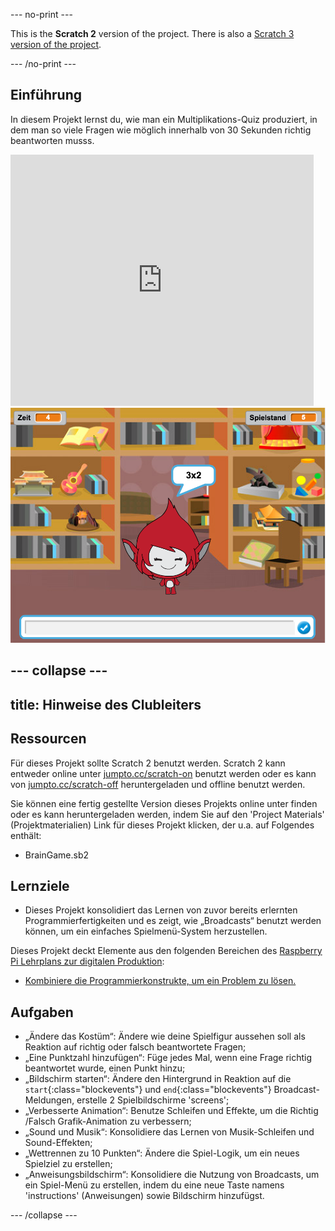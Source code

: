 --- no-print ---

This is the **Scratch 2** version of the project. There is also a [Scratch 3 version of the project](https://projects.raspberrypi.org/de-DE/projects/brain-game).

--- /no-print ---

## Einführung

In diesem Projekt lernst du, wie man ein Multiplikations-Quiz produziert, in dem man so viele Fragen wie möglich innerhalb von 30 Sekunden richtig beantworten musss.

<div class="scratch-preview">
  <iframe allowtransparency="true" width="485" height="402" src="https://scratch.mit.edu/projects/embed/42225768/?autostart=false" frameborder="0"></iframe>
  <img src="images/brain-final.png">
</div>

--- collapse ---
---
title: Hinweise des Clubleiters
---

## Ressourcen
Für dieses Projekt sollte Scratch 2 benutzt werden. Scratch 2 kann entweder online unter [jumpto.cc/scratch-on](http://jumpto.cc/scratch-on) benutzt werden oder es kann von [jumpto.cc/scratch-off](http://jumpto.cc/scratch-off) heruntergeladen und offline benutzt werden.

Sie können eine fertig gestellte Version dieses Projekts online unter <a href="http://scratch.mit.edu/projects/42225768/#editor"> </a> finden oder es kann heruntergeladen werden, indem Sie auf den 'Project Materials' (Projektmaterialien) Link für dieses Projekt klicken, der u.a. auf Folgendes enthält:

+ BrainGame.sb2

## Lernziele
+ Dieses Projekt konsolidiert das Lernen von zuvor bereits erlernten Programmierfertigkeiten und es zeigt, wie „Broadcasts“ benutzt werden können, um ein einfaches Spielmenü-System herzustellen.

Dieses Projekt deckt Elemente aus den folgenden Bereichen des [Raspberry Pi Lehrplans zur digitalen Produktion](http://rpf.io/curriculum):

+ [Kombiniere die Programmierkonstrukte, um ein Problem zu lösen.](https://www.raspberrypi.org/curriculum/programming/builder)

## Aufgaben
+ „Ändere das Kostüm“: Ändere wie deine Spielfigur aussehen soll als Reaktion auf richtig oder falsch beantwortete Fragen;
+ „Eine Punktzahl hinzufügen“: Füge jedes Mal, wenn eine Frage richtig beantwortet wurde, einen Punkt hinzu;
+ „Bildschirm starten“: Ändere den Hintergrund in Reaktion auf die `start`{:class="blockevents"} und `end`{:class="blockevents"} Broadcast-Meldungen, erstelle 2 Spielbildschirme 'screens';
+ „Verbesserte Animation“: Benutze Schleifen und Effekte, um die Richtig /Falsch Grafik-Animation zu verbessern;
+ „Sound und Musik“: Konsolidiere das Lernen von Musik-Schleifen und Sound-Effekten;
+ „Wettrennen zu 10 Punkten“: Ändere die Spiel-Logik, um ein neues Spielziel zu erstellen;
+ „Anweisungsbildschirm“: Konsolidiere die Nutzung von Broadcasts, um ein Spiel-Menü zu erstellen, indem du eine neue Taste namens 'instructions' (Anweisungen) sowie Bildschirm hinzufügst.

--- /collapse ---
